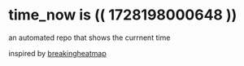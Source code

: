 # time_now is (( 1728198000648 ))

an automated repo that shows the currnent time

inspired by [breakingheatmap](https://github.com/breakingheatmap/breakingheatmap)